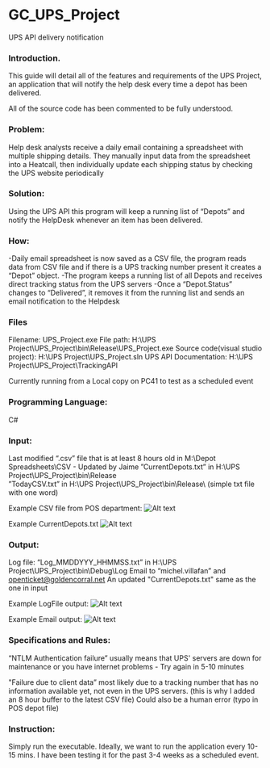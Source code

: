 # GC_UPS_Project
 UPS API delivery notification


### Introduction.  

This guide will detail all of the features and requirements of the UPS Project, an application that will notify the help desk every time a depot has been delivered.

All of the source code has been commented to be fully understood.




### Problem:  

Help desk analysts receive a daily email containing a spreadsheet with multiple shipping details.
They manually input data from the spreadsheet into a Heatcall, then individually update each shipping status by checking the UPS website periodically


### Solution:  

Using the UPS API this program will keep a running list of “Depots” and notify the HelpDesk whenever an item has been delivered.


   ### How:  
   -Daily email spreadsheet is now saved as a CSV file, the program reads data from CSV file and if there is a UPS tracking number present it creates a
    “Depot” object.
   -The program keeps a running list of all Depots and receives direct tracking status from the UPS servers
   -Once a “Depot.Status” changes to “Delivered”, it removes it from the running list and sends an email notification to the Helpdesk

            
### Files  

Filename: UPS_Project.exe
File path: H:\UPS Project\UPS_Project\bin\Release\UPS_Project.exe
Source code(visual studio project): H:\UPS Project\UPS_Project.sln
UPS API Documentation: H:\UPS Project\UPS_Project\TrackingAPI

Currently running from a Local copy on PC41 to test as a scheduled event




### Programming Language:  

C#




### Input:  

Last modified “.csv” file that is at least 8 hours old in M:\Depot Spreadsheets\CSV - Updated by Jaime
”CurrentDepots.txt” in H:\UPS Project\UPS_Project\bin\Release\
”TodayCSV.txt” in H:\UPS Project\UPS_Project\bin\Release\   (simple txt file with one word)

   Example CSV file from POS department:
![Alt text](https://i.ibb.co/3WSJhky/CSV.png)


   Example CurrentDepots.txt
![Alt text](https://api.media.atlassian.com/file/ef43679d-19a1-4263-b729-a609310f1c70/image?mode=full-fit&client=406ab4e6-57b8-4dc5-af1e-1b1693335348&token=eyJhbGciOiJIUzI1NiJ9.eyJpc3MiOiI0MDZhYjRlNi01N2I4LTRkYzUtYWYxZS0xYjE2OTMzMzUzNDgiLCJhY2Nlc3MiOnsidXJuOmZpbGVzdG9yZTpmaWxlOmVmNDM2NzlkLTE5YTEtNDI2My1iNzI5LWE2MDkzMTBmMWM3MCI6WyJyZWFkIl19LCJleHAiOjE1OTU1NDYwMzMsIm5iZiI6MTU5NTU0MjY3M30.Sc05Y6m1AIIqJ4-zRQEbsVqu6o1_hDv2zBAIa7Je4xg)





### Output:  

Log file: “Log_MMDDYYY_HHMMSS.txt” in H:\UPS Project\UPS_Project\bin\Debug\Log
Email to “michel.villafan” and openticket@goldencorral.net
An updated "CurrentDepots.txt" same as the one in input

   Example LogFile output:
![Alt text](https://api.media.atlassian.com/file/ba87b003-6f86-47f7-b2f7-e7912ef8fe3c/image?mode=full-fit&client=406ab4e6-57b8-4dc5-af1e-1b1693335348&token=eyJhbGciOiJIUzI1NiJ9.eyJpc3MiOiI0MDZhYjRlNi01N2I4LTRkYzUtYWYxZS0xYjE2OTMzMzUzNDgiLCJhY2Nlc3MiOnsidXJuOmZpbGVzdG9yZTpmaWxlOmJhODdiMDAzLTZmODYtNDdmNy1iMmY3LWU3OTEyZWY4ZmUzYyI6WyJyZWFkIl19LCJleHAiOjE1OTU1NDYwOTgsIm5iZiI6MTU5NTU0MjczOH0.uQgELjtmMYlymhPnjNIMaUAMacrLm0JTnoPSHB15EpI)


   Example Email output:
![Alt text](https://api.media.atlassian.com/file/3f88d668-a6d4-442f-9897-6c48d0bcf823/image?mode=full-fit&client=406ab4e6-57b8-4dc5-af1e-1b1693335348&token=eyJhbGciOiJIUzI1NiJ9.eyJpc3MiOiI0MDZhYjRlNi01N2I4LTRkYzUtYWYxZS0xYjE2OTMzMzUzNDgiLCJhY2Nlc3MiOnsidXJuOmZpbGVzdG9yZTpmaWxlOjNmODhkNjY4LWE2ZDQtNDQyZi05ODk3LTZjNDhkMGJjZjgyMyI6WyJyZWFkIl19LCJleHAiOjE1OTU1NDYxMTUsIm5iZiI6MTU5NTU0Mjc1NX0.C2uyEGxSYFshTyDhapYD2B0BXl9y4J0xN2rWhag3lTE)




### Specifications and Rules:  
  
“NTLM Authentication failure” usually means that UPS' servers are down for maintenance or you have internet problems - Try again in 5-10 minutes

"Failure due to client data” most likely due to a tracking number that has no information available yet, not even in the UPS servers. (this is why I added an 8 hour buffer to the latest CSV file)
    Could also be a human error (typo in POS depot file)


### Instruction:  

Simply run the executable.
Ideally, we want to run the application every 10-15 mins. 
I have been testing it for the past 3-4 weeks as a scheduled event.
